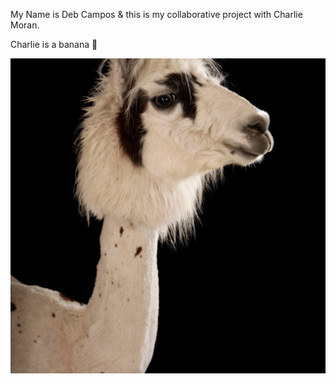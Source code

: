My Name is Deb Campos & this is my collaborative project with Charlie Moran.

Charlie is a banana 🍌

![llama](assets/llama.jpeg)